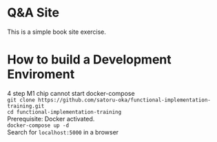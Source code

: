 # Q&A Site
This is a simple book site exercise.
# How to build a Development Enviroment
4 step M1 chip cannot start docker-compose<br> 
`git clone https://github.com/satoru-oka/functional-implementation-training.git`<br>
`cd functional-implementation-training`<br>
Prerequisite: Docker activated.<br>
`docker-compose up -d`<br>
Search for `localhost:5000` in a browser
